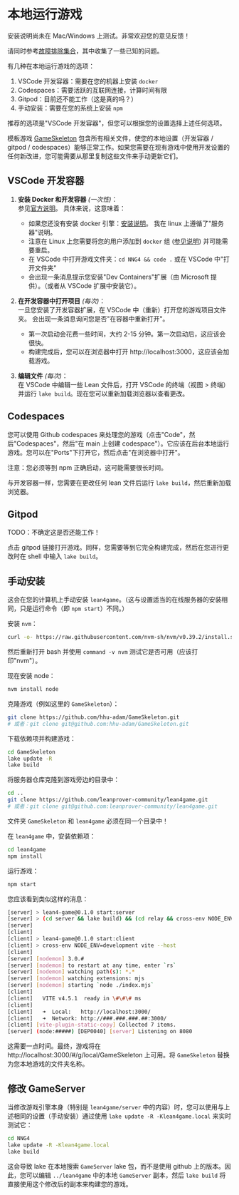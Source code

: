 # 本地运行游戏

安装说明尚未在 Mac/Windows 上测试。非常欢迎您的意见反馈！

请同时参考[故障排除集合](troubleshoot.md)，其中收集了一些已知的问题。

有几种在本地运行游戏的选项：

1. VSCode 开发容器：需要在您的机器上安装 `docker`
2. Codespaces：需要活跃的互联网连接，计算时间有限
3. Gitpod：目前还不能工作（这是真的吗？）
4. 手动安装：需要在您的系统上安装 `npm`

推荐的选项是"VSCode 开发容器"，但您可以根据您的设置选择上述任何选项。

模板游戏 [GameSkeleton](https://github.com/hhu-adam/GameSkeleton) 包含所有相关文件，使您的本地设置（开发容器 / gitpod / codespaces）能够正常工作。如果您需要在现有游戏中使用开发设置的任何新改进，您可能需要从那里复制这些文件来手动更新它们。

## VSCode 开发容器

1.  **安装 Docker 和开发容器** *(一次性)*：<br/>
    参见[官方说明](https://code.visualstudio.com/docs/devcontainers/containers#_getting-started)。
    具体来说，这意味着：
    * 如果您还没有安装 docker 引擎：[安装说明](https://docs.docker.com/engine/install/)。
      我在 linux 上遵循了"服务器"说明。
    * 注意在 Linux 上您需要将您的用户添加到 `docker` 组
      ([参见说明](https://docs.docker.com/engine/install/linux-postinstall/)) 并可能需要重启。
    * 在 VSCode 中打开游戏文件夹：`cd NNG4 && code .` 或在 VSCode 中"打开文件夹"
    * 会出现一条消息提示您安装"Dev Containers"扩展（由 Microsoft 提供）。（或者从 VSCode 扩展中安装它）。

2.  **在开发容器中打开项目** *(每次)*：<br/>
    一旦您安装了开发容器扩展，在 VSCode 中（重新）打开您的游戏项目文件夹。
    会出现一条消息询问您是否"在容器中重新打开"。

    * 第一次启动会花费一些时间，大约 2-15 分钟。第一次启动后，这应该会很快。
    * 构建完成后，您可以在浏览器中打开 http://localhost:3000，这应该会加载游戏。

3.  **编辑文件** *(每次)*：<br/>
    在 VSCode 中编辑一些 Lean 文件后，打开 VSCode 的终端（视图 > 终端）并运行 `lake build`。现在您可以重新加载浏览器以查看更改。

## Codespaces

您可以使用 Github codespaces 来处理您的游戏（点击"Code"，然后"Codespaces"，然后"在 main 上创建 codespace"）。它应该在后台本地运行游戏。您可以在"Ports"下打开它，然后点击"在浏览器中打开"。

注意：您必须等到 npm 正确启动，这可能需要很长时间。

与开发容器一样，您需要在更改任何 lean 文件后运行 `lake build`，然后重新加载浏览器。

## Gitpod

TODO：不确定这是否还能工作！

点击 gitpod 链接打开游戏。同样，您需要等到它完全构建完成，然后在您进行更改时在 shell 中输入 `lake build`。

## 手动安装

这会在您的计算机上手动安装 `lean4game`。（这与设置适当的在线服务器的安装相同，只是运行命令（即 `npm start`）不同。）

安装 `nvm`：
```bash
curl -o- https://raw.githubusercontent.com/nvm-sh/nvm/v0.39.2/install.sh | bash
```
然后重新打开 bash 并使用 `command -v nvm` 测试它是否可用（应该打印"nvm"）。

现在安装 node：
```bash
nvm install node
```

克隆游戏（例如这里的 `GameSkeleton`）：
```bash
git clone https://github.com/hhu-adam/GameSkeleton.git
# 或者：git clone git@github.com:hhu-adam/GameSkeleton.git
```

下载依赖项并构建游戏：
```bash
cd GameSkeleton
lake update -R
lake build
```

将服务器仓库克隆到游戏旁边的目录中：
```bash
cd ..
git clone https://github.com/leanprover-community/lean4game.git
# 或者：git clone git@github.com:leanprover-community/lean4game.git
```
文件夹 `GameSkeleton` 和 `lean4game` 必须在同一个目录中！

在 `lean4game` 中，安装依赖项：
```bash
cd lean4game
npm install
```

运行游戏：
```bash
npm start
```

您应该看到类似这样的消息：
```bash
[server] > lean4-game@0.1.0 start:server
[server] > (cd server && lake build) && (cd relay && cross-env NODE_ENV=development nodemon -e mjs --exec "node ./index.mjs")
[server]
[client]
[client] > lean4-game@0.1.0 start:client
[client] > cross-env NODE_ENV=development vite --host
[client]
[server] [nodemon] 3.0.#
[server] [nodemon] to restart at any time, enter `rs`
[server] [nodemon] watching path(s): *.*
[server] [nodemon] watching extensions: mjs
[server] [nodemon] starting `node ./index.mjs`
[client]
[client]   VITE v4.5.1  ready in \#\#\# ms
[client]
[client]   ➜  Local:   http://localhost:3000/
[client]   ➜  Network: http://###.###.###.##:3000/
[client] [vite-plugin-static-copy] Collected 7 items.
[server] (node:#####) [DEP0040] [server] Listening on 8080
```

这需要一点时间。最终，游戏将在 http://localhost:3000/#/g/local/GameSkeleton 上可用。将 `GameSkeleton` 替换为您本地游戏的文件夹名称。

## 修改 GameServer

当修改游戏引擎本身（特别是 `lean4game/server` 中的内容）时，您可以使用与上述相同的设置（手动安装）通过使用 `lake update -R -Klean4game.local` 来实时测试它：

```bash
cd NNG4
lake update -R -Klean4game.local
lake build
```
这会导致 lake 在本地搜索 `GameServer` lake 包，而不是使用 github 上的版本。因此，您可以编辑 `../lean4game` 中的本地 `GameServer` 副本，然后 `lake build` 将直接使用这个修改后的副本来构建您的游戏。
